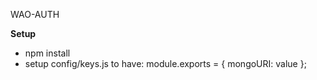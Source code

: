 WAO-AUTH

**Setup**

-   npm install
-   setup config/keys.js to have: module.exports = { mongoURI: value };
